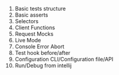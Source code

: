 1. Basic tests structure
1. Basic asserts
1. Selectors
1. Client Functions
1. Request Mocks
1. Live Mode
1. Console Error Abort
1. Test hook before/after 
1. Configuration CLI/Configuration file/API
1. Run/Debug from intellij